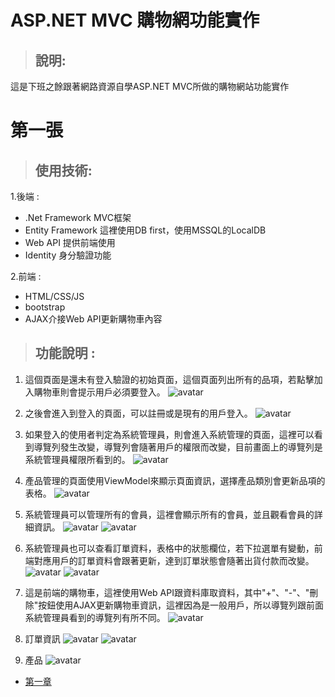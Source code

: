 ASP.NET MVC 購物網功能實作
=======================
> ## 說明:
這是下班之餘跟著網路資源自學ASP.NET MVC所做的購物網站功能實作

# 第一張

> ## 使用技術:
1.後端 :
* .Net Framework MVC框架
* Entity Framework 這裡使用DB first，使用MSSQL的LocalDB
* Web API 提供前端使用
* Identity 身分驗證功能

2.前端 :
* HTML/CSS/JS
* bootstrap
* AJAX介接Web API更新購物車內容

> ## 功能說明 :
1. 這個頁面是還未有登入驗證的初始頁面，這個頁面列出所有的品項，若點擊加入購物車則會提示用戶必須要登入。
![avatar](https://i.imgur.com/TebqcSP.png)

2. 之後會進入到登入的頁面，可以註冊或是現有的用戶登入。
![avatar](https://i.imgur.com/FLHFJhZ.png)

3. 如果登入的使用者判定為系統管理員，則會進入系統管理的頁面，這裡可以看到導覽列發生改變，導覽列會隨著用戶的權限而改變，目前畫面上的導覽列是系統管理員權限所看到的。
![avatar](https://i.imgur.com/3bMUt3U.png)

4. 產品管理的頁面使用ViewModel來顯示頁面資訊，選擇產品類別會更新品項的表格。
![avatar](https://i.imgur.com/2PslxWY.png)

5. 系統管理員可以管理所有的會員，這裡會顯示所有的會員，並且觀看會員的詳細資訊。
![avatar](https://i.imgur.com/qOzX51g.png)
![avatar](https://i.imgur.com/X23ZIc2.png)

6. 系統管理員也可以查看訂單資料，表格中的狀態欄位，若下拉選單有變動，前端對應用戶的訂單資料會跟著更新，達到訂單狀態會隨著出貨付款而改變。
![avatar](https://i.imgur.com/ZRGxjPP.png)
![avatar](https://i.imgur.com/FxmoZk6.png)

7. 這是前端的購物車，這裡使用Web API跟資料庫取資料，其中"+"、"-"、"刪除"按鈕使用AJAX更新購物車資訊，這裡因為是一般用戶，所以導覽列跟前面系統管理員看到的導覽列有所不同。
![avatar](https://i.imgur.com/tny3d2P.png)

8. 訂單資訊
![avatar](https://i.imgur.com/ZyBihsW.png)
![avatar](https://i.imgur.com/3LMEO0h.png)

9. 產品
![avatar](https://i.imgur.com/qhyvxR3.png)

- [第一章](#第一章)
